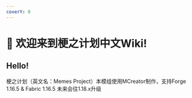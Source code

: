 ```yaml
---
coverY: 0
---
```


# 👋 欢迎来到梗之计划中文Wiki!

## Hello!

梗之计划（英文名：Memes Project）本模组使用MCreator制作，支持Forge 1.16.5 & Fabric  1.16.5 未来会往1.18.x升级

